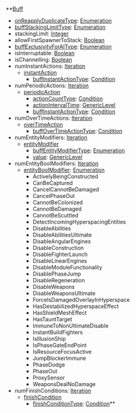 **[Buff](EntrenchmentBuff.md)
  * [onReapplyDuplicateType](EntrenchmentonReapplyDuplicateType.md): [Enumeration](Enumeration.md)
  * [buffStackingLimitType](EntrenchmentbuffStackingLimitType.md): [Enumeration](Enumeration.md)
  * stackingLimit: [Integer](Integer.md)
  * allowFirstSpawnerToStack: [Boolean](Boolean.md)
  * [buffExclusivityForAIType](EntrenchmentbuffExclusivityForAIType.md): [Enumeration](Enumeration.md)
  * isInterruptable: [Boolean](Boolean.md)
  * isChannelling: [Boolean](Boolean.md)
  * numInstantActions: [Iteration](Iteration.md)
    * [instantAction](EntrenchmentinstantAction.md)
      * [buffInstantActionType](EntrenchmentbuffInstantActionType.md): [Condition](Condition.md)
  * numPeriodicActions: [Iteration](Iteration.md)
    * [periodicAction](EntrenchmentperiodicAction.md)
      * [actionCountType](EntrenchmentactionCountType.md): [Condition](Condition.md)
      * [actionIntervalTime](EntrenchmentGenericLevel.md): [GenericLevel](GenericLevel.md)
      * [buffInstantActionType](EntrenchmentbuffInstantActionType.md): [Condition](Condition.md)
  * numOverTimeActions: [Iteration](Iteration.md)
    * [overTimeAction](EntrenchmentoverTimeAction.md)
      * [buffOverTimeActionType](EntrenchmentbuffOverTimeActionType.md): [Condition](Condition.md)
  * numEntityModifiers: [Iteration](Iteration.md)
    * [entityModifier](EntrenchmententityModifier.md)
      * [buffEntityModifierType](EntrenchmentbuffEntityModifierType.md): [Enumeration](Enumeration.md)
      * [value](EntrenchmentGenericLevel.md): [GenericLevel](GenericLevel.md)
  * numEntityBoolModifiers: [Iteration](Iteration.md)
    * [entityBoolModifier](EntrenchmententityBoolModifier.md): [Enumeration](Enumeration.md)
      * ActivelyBeingConstructed
      * CanBeCaptured
      * CancelCannotBeDamaged
      * CancelPhaseOut
      * CannotBeColonized
      * CannotBeDamaged
      * CannotBeScuttled
      * DetectIncomingHyperspacingEntities
      * DisableAbilities
      * DisableAbilitiesUltimate
      * DisableAngularEngines
      * DisableConstruction
      * DisableFighterLaunch
      * DisableLinearEngines
      * DisableModuleFunctionality
      * DisablePhaseJump
      * DisableRegeneration
      * DisableWeapons
      * DisableWeaponsUltimate
      * ForceIsDamagedOverlayInHyperspace
      * HasDestabilizedHyperspaceEffect
      * HasShieldMeshEffect
      * HasTauntTarget
      * ImmuneToNonUltimateDisable
      * InstantBuildFighters
      * IsIllusionShip
      * IsPhaseGateEndPoint
      * IsResourceFocusActive
      * JumpBlockerImmune
      * PhaseDodge
      * PhaseOut
      * ProxySensor
      * WeaponsDealNoDamage
  * numFinishConditions: [Iteration](Iteration.md)
    * [finishCondition](EntrenchmentfinishCondition.md)
      * [finishConditionType](EntrenchmentfinishConditionType.md): [Condition](Condition.md)**

